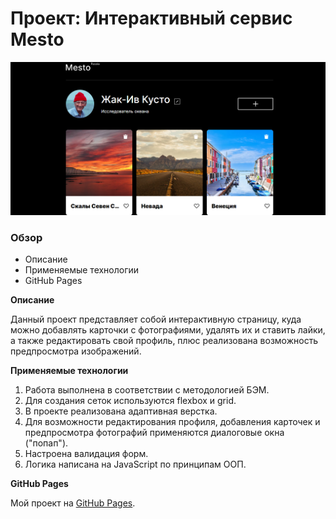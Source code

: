 # Проект: Интерактивный сервис Mesto

![Скриншот первых трех блоков](./images/screenshot-for-readme.png)

### Обзор
* Описание
* Применяемые технологии
* GitHub Pages


**Описание**

Данный проект представляет собой интерактивную страницу, куда можно добавлять карточки с фотографиями, удалять их и ставить лайки, а также редактировать свой профиль, плюс реализована возможность предпросмотра изображений. 


**Применяемые технологии**

1. Работа выполнена в соответствии с методологией БЭМ.
2. Для создания сеток используются flexbox и grid.
3. В проекте реализована адаптивная верстка.
4. Для возможности редактирования профиля, добавления карточек и предпросмотра фотографий применяются диалоговые окна ("попап").
5. Настроена валидация форм.
6. Логика написана на JavaScript по принципам ООП.


**GitHub Pages**

Мой проект на [GitHub Pages](https://tatyanakarpova.github.io/mesto/).
